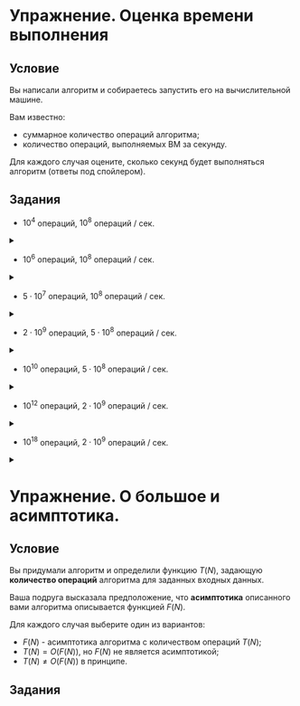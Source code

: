 # Упражнение. Оценка времени выполнения

## Условие 
Вы написали алгоритм и собираетесь запустить его на вычислительной машине.

Вам известно:
- суммарное количество операций алгоритма;
- количество операций, выполняемых ВМ за секунду.

Для каждого случая оцените, сколько секунд будет выполняться алгоритм (ответы под спойлером).

## Задания

- $10^4$ операций, $10^8$ операций / сек.

<details> <summary> </summary>
$0.0001$ секунды. 
  
Настолько малая величина, что вероятнее подготовка программы к запуску будет дольше, чем само время выполнения.
</details>

- $10^6$ операций, $10^8$ операций / сек.

<details> <summary> </summary>
$0.01$ секунды. 
  
Практически нет разницы с прошлым пунктом.
</details>

- $5 \cdot 10^7$ операций, $10^8$ операций / сек.

<details> <summary> </summary>
$0.5$ секунды. 
  
Не слишком много, но уже заметно для наблюдателя.
</details>

- $2 \cdot 10^9$ операций, $5 \cdot 10^8$ операций / сек.
  
<details> <summary> </summary>
$4$ секунды. 
  
В рамках олимпиады это может быть критично, но в реальной жизни - вполне адекватное время выполнения.
</details>

- $10^{10}$ операций, $5 \cdot 10^8$ операций / сек.
  
<details> <summary> </summary>
$20$ секунд. 
  
Для какого-то предпросчета сгодится, но уже придется подождать.
</details>

- $10^{12}$ операций, $2 \cdot 10^9$ операций / сек.
  
<details> <summary> </summary>
$500$ секунд - около 8-9 минут.
  
Обратите внимание, что специально взят очень "оптимистичный" вариант скорости выполнения.
</details>

- $10^{18}$ операций, $2 \cdot 10^9$ операций / сек.
  
<details> <summary> </summary>
$5 \cdot 10^8$ секунд - почти 16 лет.
  
Комментарии излишни.
</details>

# Упражнение. О большое и асимптотика.

## Условие 
Вы придумали алгоритм и определили функцию $T(N)$, задающую **количество операций** алгоритма для заданных входных данных.

Ваша подруга высказала предположение, что **асимптотика** описанного вами алгоритма описывается функцией $F(N)$.

Для каждого случая выберите один из вариантов:

- $F(N)$ - асимптотика алгоритма с количеством операций $T(N)$;
- $T(N) = O(F(N))$, но $F(N)$ не является асимптотикой;
- $T(N) \ne O(F(N))$ в принципе.

## Задания

